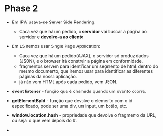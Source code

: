 # Phase 2

- Em IPW usava-se Server Side Rendering:
  - Cada vez que há um pedido, o **servidor** vai buscar a página ao servidor e **devolve-a ao cliente**

- Em LS iremos usar Single Page Application:
  - Cada vez que há um pedido(AJAX), o servidor só produz dados (JSON), e o browser irá construir a página em conformidade.
  - fragmentos servem para identificar um segmento de html, dentro do mesmo documento, que iremos usar para identificar as diferentes páginas da nossa aplicação.
  - já não vem HTML após cada pedido, vem JSON.
- **event listener** - função que é chamada quando um evento ocorre.
- **getElementById** - função que devolve o elemento com o id especificado, pode ser uma div, um input, um botão, etc.
- **window.location.hash** - propriedade que devolve o fragmento da URL, ou seja, o que vem depois do #.
- 